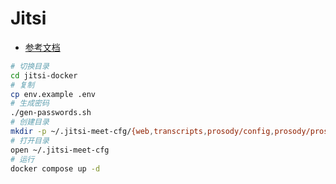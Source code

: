 # Jitsi

- [参考文档](https://jitsi.github.io/handbook/docs/devops-guide/devops-guide-docker)

```bash
# 切换目录
cd jitsi-docker
# 复制
cp env.example .env
# 生成密码
./gen-passwords.sh
# 创建目录
mkdir -p ~/.jitsi-meet-cfg/{web,transcripts,prosody/config,prosody/prosody-plugins-custom,jicofo,jvb,jigasi,jibri}
# 打开目录
open ~/.jitsi-meet-cfg
# 运行
docker compose up -d
```
